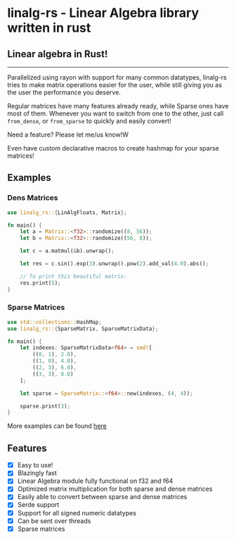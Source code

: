 # linalg-rs - Linear Algebra library written in rust

## Linear algebra in Rust!

---

Parallelized using rayon with support for many common datatypes,
linalg-rs tries to make matrix operations easier for the user,
while still giving you as the user the performance you deserve.

Regular matrices have many features already ready, while
Sparse ones have most of them. Whenever you want to switch from
one to the other, just call `from_dense`, or `from_sparse` to
quickly and easily convert!

Need a feature? Please let me/us know!W

Even have custom declarative macros to create hashmap for your
sparse matrices!

## Examples

### Dens Matrices

```rust
use linalg_rs::{LinAlgFloats, Matrix};

fn main() {
    let a = Matrix::<f32>::randomize((8, 56));
    let b = Matrix::<f32>::randomize((56, 8));

    let c = a.matmul(&b).unwrap();

    let res = c.sin().exp(3).unwrap().pow(2).add_val(4.0).abs();

    // To print this beautiful matrix:
    res.print(5);
}
```

### Sparse Matrices

```rust
use std::collections::HashMap;
use linalg_rs::{SparseMatrix, SparseMatrixData};

fn main() {
    let indexes: SparseMatrixData<f64> = smd![
        ((0, 1), 2.0),
        ((1, 0), 4.0),
        ((2, 3), 6.0),
        ((3, 3), 8.0)
    ];

    let sparse = SparseMatrix::<f64>::new(indexes, (4, 4));

    sparse.print(3);
}
```

More examples can be found [here](/examples/)

## Features

- [x] Easy to use!
- [x] Blazingly fast
- [x] Linear Algebra module fully functional on f32 and f64
- [x] Optimized matrix multiplication for both sparse and dense matrices
- [x] Easily able to convert between sparse and dense matrices
- [x] Serde support
- [x] Support for all signed numeric datatypes
- [x] Can be sent over threads
- [x] Sparse matrices
